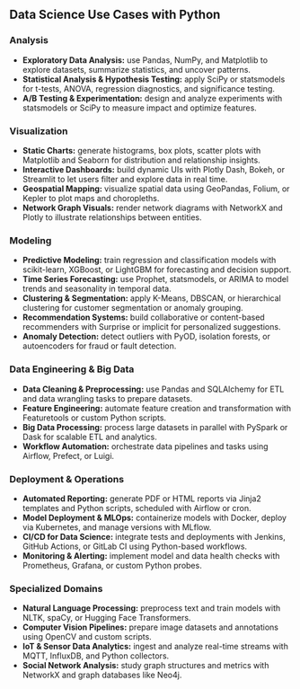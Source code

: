 ## Data Science Use Cases with Python

### Analysis
- **Exploratory Data Analysis:** use Pandas, NumPy, and Matplotlib to explore datasets, summarize statistics, and uncover patterns.
- **Statistical Analysis & Hypothesis Testing:** apply SciPy or statsmodels for t-tests, ANOVA, regression diagnostics, and significance testing.
- **A/B Testing & Experimentation:** design and analyze experiments with statsmodels or SciPy to measure impact and optimize features.

### Visualization
- **Static Charts:** generate histograms, box plots, scatter plots with Matplotlib and Seaborn for distribution and relationship insights.
- **Interactive Dashboards:** build dynamic UIs with Plotly Dash, Bokeh, or Streamlit to let users filter and explore data in real time.
- **Geospatial Mapping:** visualize spatial data using GeoPandas, Folium, or Kepler to plot maps and choropleths.
- **Network Graph Visuals:** render network diagrams with NetworkX and Plotly to illustrate relationships between entities.

### Modeling
- **Predictive Modeling:** train regression and classification models with scikit-learn, XGBoost, or LightGBM for forecasting and decision support.
- **Time Series Forecasting:** use Prophet, statsmodels, or ARIMA to model trends and seasonality in temporal data.
- **Clustering & Segmentation:** apply K-Means, DBSCAN, or hierarchical clustering for customer segmentation or anomaly grouping.
- **Recommendation Systems:** build collaborative or content-based recommenders with Surprise or implicit for personalized suggestions.
- **Anomaly Detection:** detect outliers with PyOD, isolation forests, or autoencoders for fraud or fault detection.

### Data Engineering & Big Data
- **Data Cleaning & Preprocessing:** use Pandas and SQLAlchemy for ETL and data wrangling tasks to prepare datasets.
- **Feature Engineering:** automate feature creation and transformation with Featuretools or custom Python scripts.
- **Big Data Processing:** process large datasets in parallel with PySpark or Dask for scalable ETL and analytics.
- **Workflow Automation:** orchestrate data pipelines and tasks using Airflow, Prefect, or Luigi.

### Deployment & Operations
- **Automated Reporting:** generate PDF or HTML reports via Jinja2 templates and Python scripts, scheduled with Airflow or cron.
- **Model Deployment & MLOps:** containerize models with Docker, deploy via Kubernetes, and manage versions with MLflow.
- **CI/CD for Data Science:** integrate tests and deployments with Jenkins, GitHub Actions, or GitLab CI using Python-based workflows.
- **Monitoring & Alerting:** implement model and data health checks with Prometheus, Grafana, or custom Python probes.

### Specialized Domains
- **Natural Language Processing:** preprocess text and train models with NLTK, spaCy, or Hugging Face Transformers.
- **Computer Vision Pipelines:** prepare image datasets and annotations using OpenCV and custom scripts.
- **IoT & Sensor Data Analytics:** ingest and analyze real-time streams with MQTT, InfluxDB, and Python collectors.
- **Social Network Analysis:** study graph structures and metrics with NetworkX and graph databases like Neo4j.
